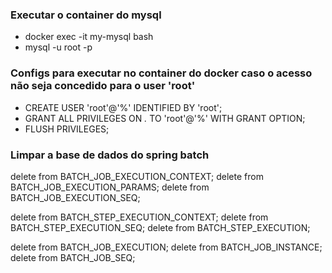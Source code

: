 ### Executar o container do mysql
- docker exec -it my-mysql bash
- mysql -u root -p

### Configs para executar no container do docker caso o acesso não seja concedido para o user 'root'
- CREATE USER 'root'@'%' IDENTIFIED BY 'root';
- GRANT ALL PRIVILEGES ON *.* TO 'root'@'%' WITH GRANT OPTION;
- FLUSH PRIVILEGES;

### Limpar a base de dados do spring batch

delete from BATCH_JOB_EXECUTION_CONTEXT;
delete from BATCH_JOB_EXECUTION_PARAMS;
delete from BATCH_JOB_EXECUTION_SEQ;

delete from BATCH_STEP_EXECUTION_CONTEXT;
delete from BATCH_STEP_EXECUTION_SEQ;
delete from BATCH_STEP_EXECUTION;

delete from BATCH_JOB_EXECUTION;
delete from BATCH_JOB_INSTANCE;
delete from BATCH_JOB_SEQ;